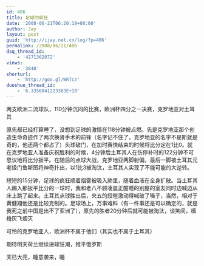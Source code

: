 ```yaml
---
id: 406
title: 足球的疯狂
date: '2008-06-21T06:20:19+08:00'
author: Jay
layout: post
guid: 'http://ijay.net.cn/log/?p=406'
permalink: /2008/06/21/406
dsq_thread_id:
    - '4271362072'
views:
    - '3840'
shorturl:
    - 'http://goo.gl/WRTcz'
duoshuo_thread_id:
    - '6.3356041223303E+18'
---
```


两支欧洲二流球队，110分钟沉闷的比赛，欧洲杯四分之一决赛，克罗地亚对土耳其

原先都已经打算睡了，没想到足球的激情在118分钟被点燃。先是克罗地亚那个创造生命奇迹作了两次换肾手术的前锋（名字记不住了，克罗地亚的名字不是斯就是奇的，他还两个都占了）头球破门，在加时赛快结束的时候将比分定在1比0。就在克罗地亚人准备庆祝胜利的时候，4分钟后土耳其人在伤停补时的122分钟不可思议地将比分扳平。在随后的点球大战，克罗地亚两脚射偏，最后一脚被土耳其元老级门鲁斯图将神奇扑出，以1比3被淘汰，土耳其人实现了不能可能的大逆转。

短短的15分钟，足球的疯狂顺着烟雾被吸入肺里，随着血液在全身扩散。当土耳其人踢入那扳平比分的一球时，我和老八不顾凌晨正酣睡的别屋的室友同时边喊边从床上跳了起来。土耳其点球胜出后，央五的段暄激动得喊破了嗓子，当然，相对于黄健翔他还是比较克制的。足球场上，万事难料（有一件事还是可以确定的，就是我死之前中国是出不了亚洲了），原先的胜者20分钟后就可能被淘汰，谈笑间，樯橹灰飞烟灭

可怜的克罗地亚人，欧洲杯不属于他们（其实也不属于土耳其）

期待明天荷兰继续进球狂潮，推平俄罗斯

天已大亮，睡意袭来，睡